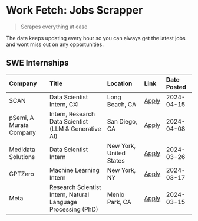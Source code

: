 # Work Fetch: Jobs Scrapper
> Scrapes everything at ease

The data keeps updating every hour so you can always get the latest jobs and wont miss out on any opportunities.

## SWE Internships
<!--START_SECTION:workfetch-->
| Company                 | Title                                                        | Location                | Link                                                                                                                                                                                                                                                                       | Date Posted   |
|:------------------------|:-------------------------------------------------------------|:------------------------|:---------------------------------------------------------------------------------------------------------------------------------------------------------------------------------------------------------------------------------------------------------------------------|:--------------|
| SCAN                    | Data Scientist Intern, CXI                                   | Long Beach, CA          | [Apply](https://www.linkedin.com/jobs/view/data-scientist-intern-cxi-at-scan-3899690492?position=8&pageNum=0&refId=Ha42K46R8eSOtSQGwZMQpQ%3D%3D&trackingId=TZa7YQ6SHbnkDDoHGqojGQ%3D%3D&trk=public_jobs_jserp-result_search-card)                                          | 2024-04-15    |
| pSemi, A Murata Company | Intern, Research Data Scientist (LLM & Generative AI)        | San Diego, CA           | [Apply](https://www.linkedin.com/jobs/view/intern-research-data-scientist-llm-generative-ai-at-psemi-a-murata-company-3887074168?position=3&pageNum=0&refId=Ha42K46R8eSOtSQGwZMQpQ%3D%3D&trackingId=eIcaOtSRAA7DyaHNs8kncQ%3D%3D&trk=public_jobs_jserp-result_search-card) | 2024-04-08    |
| Medidata Solutions      | Data Scientist Intern                                        | New York, United States | [Apply](https://www.linkedin.com/jobs/view/data-scientist-intern-at-medidata-solutions-3810253704?position=7&pageNum=0&refId=Ha42K46R8eSOtSQGwZMQpQ%3D%3D&trackingId=g%2FF9YzGzm3up%2BBcpkU%2BFkA%3D%3D&trk=public_jobs_jserp-result_search-card)                          | 2024-03-26    |
| GPTZero                 | Machine Learning Intern                                      | New York, NY            | [Apply](https://www.linkedin.com/jobs/view/machine-learning-intern-at-gptzero-3860723963?position=6&pageNum=0&refId=Ha42K46R8eSOtSQGwZMQpQ%3D%3D&trackingId=jkzT1md%2BSNPp0StwmiATqQ%3D%3D&trk=public_jobs_jserp-result_search-card)                                       | 2024-03-17    |
| Meta                    | Research Scientist Intern, Natural Language Processing (PhD) | Menlo Park, CA          | [Apply](https://www.linkedin.com/jobs/view/research-scientist-intern-natural-language-processing-phd-at-meta-3858718375?position=9&pageNum=0&refId=Ha42K46R8eSOtSQGwZMQpQ%3D%3D&trackingId=tmAzks5lpPs5glk09W4PbQ%3D%3D&trk=public_jobs_jserp-result_search-card)          | 2024-03-15    |
<!--END_SECTION:workfetch-->
